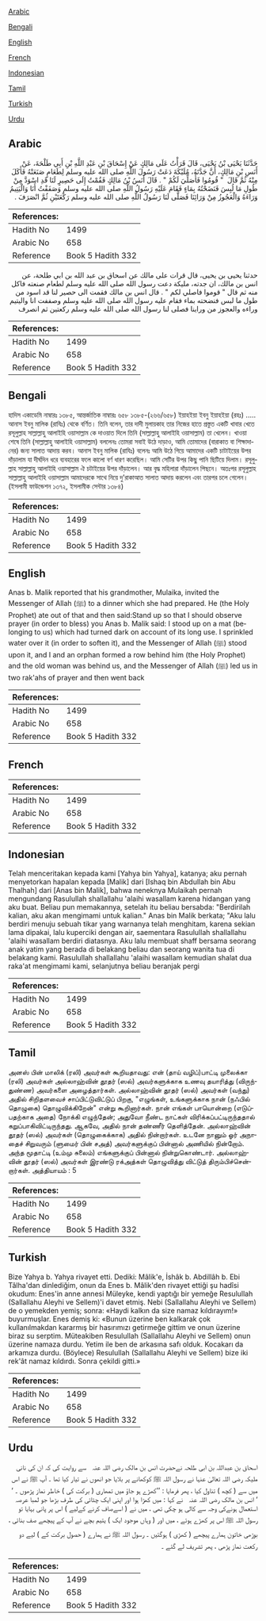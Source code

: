 [Arabic](#arabic)

[Bengali](#bengali)

[English](#english)

[French](#french)

[Indonesian](#indonesian)

[Tamil](#tamil)

[Turkish](#turkish)

[Urdu](#urdu)

## Arabic


<div dir="rtl" lang="ar" style={{fontSize:'larger',backgroundColor:'#f8f9fa',padding:20}}>
حَدَّثَنَا يَحْيَى بْنُ يَحْيَى، قَالَ قَرَأْتُ عَلَى مَالِكٍ عَنْ إِسْحَاقَ بْنِ عَبْدِ اللَّهِ بْنِ أَبِي طَلْحَةَ، عَنْ أَنَسِ بْنِ مَالِكٍ، أَنَّ جَدَّتَهُ، مُلَيْكَةَ دَعَتْ رَسُولَ اللَّهِ صلى الله عليه وسلم لِطَعَامٍ صَنَعَتْهُ فَأَكَلَ مِنْهُ ثُمَّ قَالَ ‏ "‏ قُومُوا فَأُصَلِّيَ لَكُمْ ‏"‏ ‏.‏ قَالَ أَنَسُ بْنُ مَالِكٍ فَقُمْتُ إِلَى حَصِيرٍ لَنَا قَدِ اسْوَدَّ مِنْ طُولِ مَا لُبِسَ فَنَضَحْتُهُ بِمَاءٍ فَقَامَ عَلَيْهِ رَسُولُ اللَّهِ صلى الله عليه وسلم وَصَفَفْتُ أَنَا وَالْيَتِيمُ وَرَاءَهُ وَالْعَجُوزُ مِنْ وَرَائِنَا فَصَلَّى لَنَا رَسُولُ اللَّهِ صلى الله عليه وسلم رَكْعَتَيْنِ ثُمَّ انْصَرَفَ ‏.‏
</div>
<div style={{backgroundColor:'#f8f9fa',padding:20, marginBottom: 10}}><table> <thead> <tr> <th>References:</th> <th></th> </tr> </thead> <tbody><tr><td>Hadith No</td><td>1499</td></tr><tr><td>Arabic No</td><td>658</td></tr><tr><td>Reference</td><td>Book 5 Hadith 332</td></tr></tbody></table></div>


<div dir="rtl" lang="ar" style={{fontSize:'larger',backgroundColor:'#f8f9fa',padding:20}}>
حدثنا يحيى بن يحيى، قال قرات على مالك عن اسحاق بن عبد الله بن ابي طلحة، عن انس بن مالك، ان جدته، مليكة دعت رسول الله صلى الله عليه وسلم لطعام صنعته فاكل منه ثم قال " قوموا فاصلي لكم " . قال انس بن مالك فقمت الى حصير لنا قد اسود من طول ما لبس فنضحته بماء فقام عليه رسول الله صلى الله عليه وسلم وصففت انا واليتيم وراءه والعجوز من وراينا فصلى لنا رسول الله صلى الله عليه وسلم ركعتين ثم انصرف
</div>
<div style={{backgroundColor:'#f8f9fa',padding:20, marginBottom: 10}}><table> <thead> <tr> <th>References:</th> <th></th> </tr> </thead> <tbody><tr><td>Hadith No</td><td>1499</td></tr><tr><td>Arabic No</td><td>658</td></tr><tr><td>Reference</td><td>Book 5 Hadith 332</td></tr></tbody></table></div>

## Bengali


<div dir="ltr" lang="bn" style={{fontSize:'larger',backgroundColor:'#f8f9fa',padding:20}}>
হাদিস একাডেমি নাম্বারঃ ১৩৮৫, আন্তর্জাতিক নাম্বারঃ ৬৫৮ ১৩৮৫-(২৬৬/৬৫৮) ইয়াহইয়া ইবনু ইয়াহইয়া (রহঃ) ..... আনাস ইবনু মালিক (রাযিঃ) থেকে বর্ণিত। তিনি বলেন, তার দাদী মুলায়কাহ তার নিজের হাতে প্রস্তুত একটি খাবার খেতে রসূলুল্লাহ সাল্লাল্লাহু আলাইহি ওয়াসাল্লাম কে দাওয়াত দিলে তিনি (সাল্লাল্লাহু আলাইহি ওয়াসাল্লাম) তা খেলেন। খাওয়া শেষে তিনি (সাল্লাল্লাহু আলাইহি ওয়াসাল্লাম) বললেনঃ তোমরা সবাই উঠে দাড়াও, আমি তোমাদের (বারাকাত বা শিক্ষাদানের) জন্য সালাত আদায় করব। আনাস ইবনু মালিক (রাযিঃ) বলেনঃ আমি উঠে গিয়ে আমাদের একটি চাটাইয়ের উপর দাঁড়ালাম যা দীর্ঘদিন ধরে ব্যবহারের ফলে কালো বর্ণ ধারণ করেছিল। আমি সেটির উপর কিছু পানি ছিটিয়ে দিলাম। রসূলুল্লাহ সাল্লাল্লাহু আলাইহি ওয়াসাল্লাম ঐ চটাইয়ের উপর দাঁড়ালেন। আর বৃদ্ধ মহিলারা দাঁড়ালেন পিছনে। অতঃপর রসূলুল্লাহ সাল্লাল্লাহু আলাইহি ওয়াসাল্লাম আমাদেরকে সাথে নিয়ে দু’রাকাআত সালাত আদায় করলেন এবং তারপর চলে গেলেন। (ইসলামী ফাউন্ডেশন ১৩৭২, ইসলামীক সেন্টার ১৩৮৪)
</div>
<div style={{backgroundColor:'#f8f9fa',padding:20, marginBottom: 10}}><table> <thead> <tr> <th>References:</th> <th></th> </tr> </thead> <tbody><tr><td>Hadith No</td><td>1499</td></tr><tr><td>Arabic No</td><td>658</td></tr><tr><td>Reference</td><td>Book 5 Hadith 332</td></tr></tbody></table></div>

## English


<div dir="ltr" lang="en" style={{fontSize:'larger',backgroundColor:'#f8f9fa',padding:20}}>
Anas b. Malik reported that his grandmother, Mulaika, invited the Messenger of Allah (ﷺ) to a dinner which she had prepared. He (the Holy Prophet) ate out of that and then said:Stand up so that I should observe prayer (in order to bless) you Anas b. Malik said: I stood up on a mat (belonging to us) which had turned dark on account of its long use. I sprinkled water over it (in order to soften it), and the Messenger of Allah (ﷺ) stood upon it, and I and an orphan formed a row behind him (the Holy Prophet) and the old woman was behind us, and the Messenger of Allah (ﷺ) led us in two rak'ahs of prayer and then went back
</div>
<div style={{backgroundColor:'#f8f9fa',padding:20, marginBottom: 10}}><table> <thead> <tr> <th>References:</th> <th></th> </tr> </thead> <tbody><tr><td>Hadith No</td><td>1499</td></tr><tr><td>Arabic No</td><td>658</td></tr><tr><td>Reference</td><td>Book 5 Hadith 332</td></tr></tbody></table></div>

## French


<div dir="ltr" lang="fr" style={{fontSize:'larger',backgroundColor:'#f8f9fa',padding:20}}>

</div>
<div style={{backgroundColor:'#f8f9fa',padding:20, marginBottom: 10}}><table> <thead> <tr> <th>References:</th> <th></th> </tr> </thead> <tbody><tr><td>Hadith No</td><td>1499</td></tr><tr><td>Arabic No</td><td>658</td></tr><tr><td>Reference</td><td>Book 5 Hadith 332</td></tr></tbody></table></div>

## Indonesian


<div dir="ltr" lang="id" style={{fontSize:'larger',backgroundColor:'#f8f9fa',padding:20}}>
Telah menceritakan kepada kami [Yahya bin Yahya], katanya; aku pernah menyetorkan hapalan kepada [Malik] dari [Ishaq bin Abdullah bin Abu Thalhah] dari [Anas bin Malik], bahwa neneknya Mulaikah pernah mengundang Rasulullah shallallahu 'alaihi wasallam karena hidangan yang aku buat. Beliau pun memakannya, setelah itu beliau bersabda: "Berdirilah kalian, aku akan mengimami untuk kalian." Anas bin Malik berkata; "Aku lalu berdiri menuju sebuah tikar yang warnanya telah menghitam, karena sekian lama dipakai, lalu kuperciki dengan air, saementara Rasulullah shallallahu 'alaihi wasallam berdiri diatasnya. Aku lalu membuat shaff bersama seorang anak yatim yang berada di belakang beliau dan seorang wanita tua di belakang kami. Rasulullah shallallahu 'alaihi wasallam kemudian shalat dua raka'at mengimami kami, selanjutnya beliau beranjak pergi
</div>
<div style={{backgroundColor:'#f8f9fa',padding:20, marginBottom: 10}}><table> <thead> <tr> <th>References:</th> <th></th> </tr> </thead> <tbody><tr><td>Hadith No</td><td>1499</td></tr><tr><td>Arabic No</td><td>658</td></tr><tr><td>Reference</td><td>Book 5 Hadith 332</td></tr></tbody></table></div>

## Tamil


<div dir="ltr" lang="ta" style={{fontSize:'larger',backgroundColor:'#f8f9fa',padding:20}}>
அனஸ் பின் மாலிக் (ரலி) அவர்கள் கூறியதாவது: என் (தாய் வழிப்)பாட்டி முலைக்கா (ரலி) அவர்கள் அல்லாஹ்வின் தூதர் (ஸல்) அவர்களுக்காக உணவு தயாரித்து (விருந்துண்ண) அவர்களை அழைத்தார்கள். அல்லாஹ்வின் தூதர் (ஸல்) அவர்கள் (வந்து) அதில் சிறிதளவைச் சாப்பிட்டுவிட்டுப் பிறகு, "எழுங்கள், உங்களுக்காக நான் (நஃபில் தொழுகை) தொழுவிக்கிறேன்" என்று கூறினார்கள். நான் எங்கள் பாயொன்றை (எடுப்பதற்காக அதை) நோக்கி எழுந்தேன்; அதுவோ நீண்ட நாட்கள் விரிக்கப்பட்டிருந்ததால் கறுப்பாகிவிட்டிருந்தது. ஆகவே, அதில் நான் தண்ணீர் தெளித்தேன். அல்லாஹ்வின் தூதர் (ஸல்) அவர்கள் (தொழுகைக்காக) அதில் நின்றார்கள். உடனே நானும் ஓர் அநாதைச் சிறுவரும் (ளுமைர் பின் சஅத்) அவர்களுக்குப் பின்னால் அணியில் நின்றோம். அந்த மூதாட்டி (உம்மு சுலைம்) எங்களுக்குப் பின்னால் நின்றுகொண்டார். அல்லாஹ்வின் தூதர் (ஸல்) அவர்கள் இரண்டு ரக்அத்கள் தொழுவித்து விட்டுத் திரும்பிச்சென்றார்கள். அத்தியாயம் : 5
</div>
<div style={{backgroundColor:'#f8f9fa',padding:20, marginBottom: 10}}><table> <thead> <tr> <th>References:</th> <th></th> </tr> </thead> <tbody><tr><td>Hadith No</td><td>1499</td></tr><tr><td>Arabic No</td><td>658</td></tr><tr><td>Reference</td><td>Book 5 Hadith 332</td></tr></tbody></table></div>

## Turkish


<div dir="ltr" lang="tr" style={{fontSize:'larger',backgroundColor:'#f8f9fa',padding:20}}>
Bize Yahya b. Yahya rivayet etti. Dediki: Mâlik'e, İshâk b. Abdillâh b. Ebi Tâlha'dan dinlediğim, onun da Enes b. Mâlik'den rivayet ettiği şu hadîsi okudum: Enes'in anne annesi Müleyke, kendi yaptığı bir yemeğe Resulullah (Sallallahu Aleyhi ve Sellem)'i davet etmiş. Nebi (Sallallahu Aleyhi ve Sellem) de o yemekden yemiş; sonra: «Haydi kalkın da size namaz kıldırayım!» buyurmuşlar. Enes demiş ki: «Bunun üzerine ben kalkarak çok kullanılmakdan kararmış bir hasırımızı getirmeğe gittim ve onun üzerine biraz su serptim. Müteakiben Resulullah (Sallallahu Aleyhi ve Sellem) onun üzerine namaza durdu. Yetim ile ben de arkasına safı olduk. Kocakarı da arkamıza durdu. (Böylece) Resulullah (Sallallahu Aleyhi ve Sellem) bize iki rek'ât namaz kıldırdı. Sonra çekildi gitti.»
</div>
<div style={{backgroundColor:'#f8f9fa',padding:20, marginBottom: 10}}><table> <thead> <tr> <th>References:</th> <th></th> </tr> </thead> <tbody><tr><td>Hadith No</td><td>1499</td></tr><tr><td>Arabic No</td><td>658</td></tr><tr><td>Reference</td><td>Book 5 Hadith 332</td></tr></tbody></table></div>

## Urdu


<div dir="rtl" lang="ur" style={{fontSize:'larger',backgroundColor:'#f8f9fa',padding:20}}>
اسحاق بن عبداللہ بن ابی طلحہ نےحضرت انس بن مالک ‌رضی ‌اللہ ‌عنہ ‌ ‌ سے روایت کی کہ ان کی نانی ملیکہ رضی اللہ تعالیٰ عنہا نے رسول اللہ ﷺ کوکھانے پر بلایا جو انھوں نے تیار کیا تھا ۔ آپ ﷺ نے اس میں سے ( کچھ ) تناول کیا ، پھر فرمایا : ’’کھڑے ہو جاؤ میں تمھاری ( برکت کی ) خاطر نماز پڑھوں ۔ ‘ ‘ انس بن مالک ‌رضی ‌اللہ ‌عنہ ‌ ‌ نے کہا : میں کھڑا ہوا اور اپنی ایک چٹائی کی طرف بڑھا جو لمبا عرصہ استعمال ہونےکی وجہ سے کالی ہو چکی تھی ، میں نے ( اسےصاف کرنے کےلیے ) اس پر پانی بہایا تو رسول اللہ ﷺ اس پر کھڑے ہوئے ، میں اور ( وہاں موجود ایک ) یتیم بچے نے آپ کے پیچھے صف بنائی ، بوڑھی خاتون ہمارے پیچھے ( کھڑی ) ہوگئیں ۔ رسول اللہ ﷺ نے ہمارے ( حصول برکت کے ) لیے دو رکعت نماز پڑھی ، پھر تشریف لے گئے ۔
</div>
<div style={{backgroundColor:'#f8f9fa',padding:20, marginBottom: 10}}><table> <thead> <tr> <th>References:</th> <th></th> </tr> </thead> <tbody><tr><td>Hadith No</td><td>1499</td></tr><tr><td>Arabic No</td><td>658</td></tr><tr><td>Reference</td><td>Book 5 Hadith 332</td></tr></tbody></table></div>